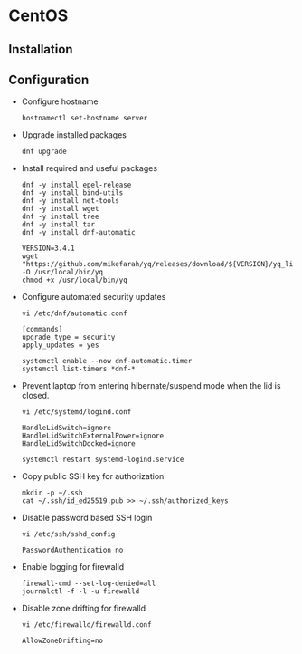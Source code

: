# CentOS

## Installation

## Configuration

- Configure hostname

  ``` shell
  hostnamectl set-hostname server
  ```

- Upgrade installed packages

  ``` shell
  dnf upgrade
  ```

- Install required and useful packages

  ``` shell
  dnf -y install epel-release
  dnf -y install bind-utils
  dnf -y install net-tools
  dnf -y install wget
  dnf -y install tree
  dnf -y install tar
  dnf -y install dnf-automatic
  ```

  ``` shell
  VERSION=3.4.1
  wget "https://github.com/mikefarah/yq/releases/download/${VERSION}/yq_linux_amd64" -O /usr/local/bin/yq
  chmod +x /usr/local/bin/yq
  ```

- Configure automated security updates

  ``` shell
  vi /etc/dnf/automatic.conf
  ```

  ``` text
  [commands]
  upgrade_type = security
  apply_updates = yes
  ```

  ``` shell
  systemctl enable --now dnf-automatic.timer
  systemctl list-timers *dnf-*
  ```

- Prevent laptop from entering hibernate/suspend mode when the lid is closed.

  ``` shell
  vi /etc/systemd/logind.conf
  ```

  ``` text
  HandleLidSwitch=ignore
  HandleLidSwitchExternalPower=ignore
  HandleLidSwitchDocked=ignore
  ```

  ``` shell
  systemctl restart systemd-logind.service
  ```

- Copy public SSH key for authorization

  ``` shell
  mkdir -p ~/.ssh
  cat ~/.ssh/id_ed25519.pub >> ~/.ssh/authorized_keys
  ```

- Disable password based SSH login

  ``` shell
  vi /etc/ssh/sshd_config
  ```

  ``` text
  PasswordAuthentication no
  ```

- Enable logging for firewalld

  ``` shell
  firewall-cmd --set-log-denied=all
  journalctl -f -l -u firewalld
  ```

- Disable zone drifting for firewalld

  ``` shell
  vi /etc/firewalld/firewalld.conf
  ```

  ``` text
  AllowZoneDrifting=no
  ```
